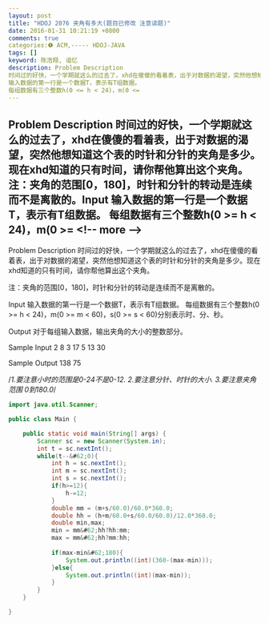 ```yaml
---
layout: post
title: "HDOJ 2076 夹角有多大(题目已修改 注意读题)"
date: 2016-01-31 10:21:19 +0800
comments: true
categories:❶ ACM,----- HDOJ-JAVA
tags: []
keyword: 陈浩翔, 谙忆
description: Problem Description 
时间过的好快，一个学期就这么的过去了，xhd在傻傻的看着表，出于对数据的渴望，突然他想知道这个表的时针和分针的夹角是多少。现在xhd知道的只有时间，请你帮他算出这个夹角。注：夹角的范围[0，180]，时针和分针的转动是连续而不是离散的。Input 
输入数据的第一行是一个数据T，表示有T组数据。 
每组数据有三个整数h(0 <= h < 24)，m(0 <= 
---
```



Problem Description 
时间过的好快，一个学期就这么的过去了，xhd在傻傻的看着表，出于对数据的渴望，突然他想知道这个表的时针和分针的夹角是多少。现在xhd知道的只有时间，请你帮他算出这个夹角。注：夹角的范围[0，180]，时针和分针的转动是连续而不是离散的。Input 
输入数据的第一行是一个数据T，表示有T组数据。 
每组数据有三个整数h(0 >= h &#60; 24)，m(0 >=
&#60;!-- more --&#62;
----------

Problem Description
时间过的好快，一个学期就这么的过去了，xhd在傻傻的看着表，出于对数据的渴望，突然他想知道这个表的时针和分针的夹角是多少。现在xhd知道的只有时间，请你帮他算出这个夹角。

注：夹角的范围[0，180]，时针和分针的转动是连续而不是离散的。

 

Input
输入数据的第一行是一个数据T，表示有T组数据。
每组数据有三个整数h(0 >= h &#60; 24)，m(0 >= m &#60; 60)，s(0 >= s &#60; 60)分别表示时、分、秒。

 

Output
对于每组输入数据，输出夹角的大小的整数部分。

 

Sample Input
2
8 3 17
5 13 30
 

Sample Output
138
75


/*1.要注意小时的范围是0-24不是0-12.
  2.要注意分针、时针的大小.
  3.要注意夹角范围 0到180.0*/


```java
import java.util.Scanner;

public class Main {

    public static void main(String[] args) {
        Scanner sc = new Scanner(System.in);
        int t = sc.nextInt();
        while(t--&#62;0){
            int h = sc.nextInt();
            int m = sc.nextInt();
            int s = sc.nextInt();
            if(h>=12){
                h-=12;
            }
            double mm = (m+s/60.0)/60.0*360.0;
            double hh = (h+m/60.0+s/60.0/60.0)/12.0*360.0;
            double min,max;
            min = mm&#62;hh?hh:mm;
            max = mm&#62;hh?mm:hh;
            
            if(max-min&#62;180){
                System.out.println((int)(360-(max-min)));
            }else{
                System.out.println((int)(max-min));
            }
        }
    }

}

```

